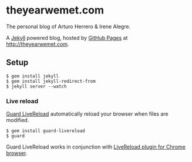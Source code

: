 # theyearwemet.com

The personal blog of Arturo Herrero & Irene Alegre.

A [Jekyll][1] powered blog, hosted by [GitHub Pages][4] at http://theyearwemet.com.


## Setup

    $ gem install jekyll
    $ gem install jekyll-redirect-from
    $ jekyll server --watch

### Live reload

[Guard LiveReload][3] automatically reload your browser when files are modified.

    $ gem install guard-livereload
    $ guard

Guard LiveReload works in conjunction with [LiveReload plugin for Chrome browser][2].


[1]: http://jekyllrb.com/
[2]: https://chrome.google.com/webstore/detail/livereload/jnihajbhpnppcggbcgedagnkighmdlei
[3]: https://github.com/guard/guard-livereload
[4]: https://pages.github.com/
